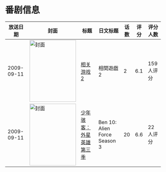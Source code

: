 # 番剧信息

|放送日期|封面|标题|日文标题|话数|评分|评分人数|
|---|---|---|---|---|---|---|
|2009-09-11|<img src="/img/no_icon_subject.png" alt="封面" style="width:150px;height:200px;object-fit:cover;">|[相关游戏2](https://bangumi.tv/subject/74446)|相関遊戯 2|2|6.1|159人评分|
|2009-09-11|<img src="//lain.bgm.tv/pic/cover/c/23/80/277172_911dz.jpg" alt="封面" style="width:150px;height:200px;object-fit:cover;">|[少年骇客：外星英雄 第三季](https://bangumi.tv/subject/277172)|Ben 10: Alien Force Season 3|20|6.6|22人评分|
